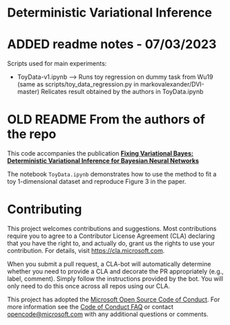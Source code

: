 
# Deterministic Variational Inference

# ADDED readme notes - 07/03/2023
Scripts used for main experiments:
- ToyData-v1.ipynb
  --> Runs toy regression on dummy task from Wu19 (same as scripts/toy_data_regression.py in markovalexander/DVI-master)
      Relicates result obtained by the authors in ToyData.ipynb

# OLD README From the authors of the repo

This code accompanies the publication [**Fixing Variational Bayes: Deterministic Variational Inference for Bayesian Neural Networks**](https://arxiv.org/abs/1810.03958)

The notebook `ToyData.ipynb` demonstrates how to use the method to fit a toy 1-dimensional dataset and reproduce Figure 3 in the paper.

# Contributing

This project welcomes contributions and suggestions.  Most contributions require you to agree to a
Contributor License Agreement (CLA) declaring that you have the right to, and actually do, grant us
the rights to use your contribution. For details, visit https://cla.microsoft.com.

When you submit a pull request, a CLA-bot will automatically determine whether you need to provide
a CLA and decorate the PR appropriately (e.g., label, comment). Simply follow the instructions
provided by the bot. You will only need to do this once across all repos using our CLA.

This project has adopted the [Microsoft Open Source Code of Conduct](https://opensource.microsoft.com/codeofconduct/).
For more information see the [Code of Conduct FAQ](https://opensource.microsoft.com/codeofconduct/faq/) or
contact [opencode@microsoft.com](mailto:opencode@microsoft.com) with any additional questions or comments.
